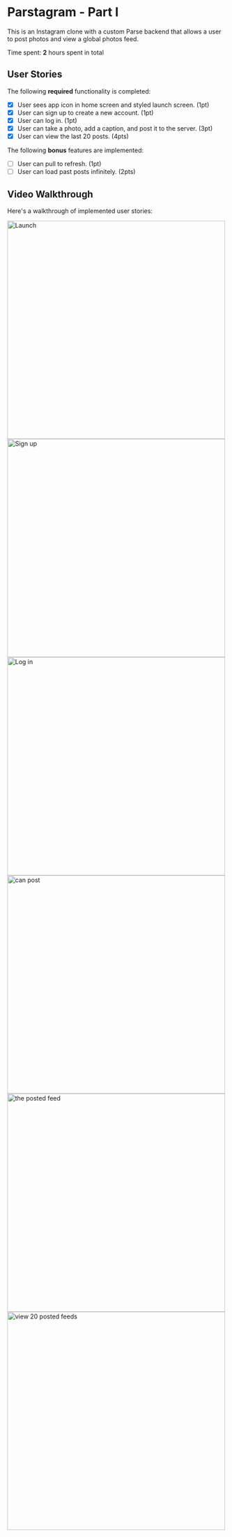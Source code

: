 # Parstagram - Part I

This is an Instagram clone with a custom Parse backend that allows a user to post photos and view a global photos feed.

Time spent: **2** hours spent in total

## User Stories

The following **required** functionality is completed:

- [x] User sees app icon in home screen and styled launch screen. (1pt)
- [x] User can sign up to create a new account. (1pt)
- [x] User can log in. (1pt)
- [x] User can take a photo, add a caption, and post it to the server. (3pt)
- [x] User can view the last 20 posts. (4pts)

The following **bonus** features are implemented:

- [ ] User can pull to refresh. (1pt)
- [ ] User can load past posts infinitely. (2pts)

## Video Walkthrough


Here's a walkthrough of implemented user stories:

<img src='http://i.imgur.com/naIfpKj.gif' title='Launch' width='500' alt='Launch' />


<img src='http://i.imgur.com/vgpUSZB.gif' title='Sign up' width='500' alt='Sign up' />

<img src='http://i.imgur.com/xaxIXWX.gif' title='Log in' width='500' alt='Log in' />

<img src='http://i.imgur.com/cqJfyoi.gif' title='can post' width='500' alt='can post' />

<img src='http://i.imgur.com/D8nJB7J.png' title='the posted feed' width='500' alt='the posted feed' />

<img src='http://i.imgur.com/cw1ErL1.png' title='view 20 posted feeds' width='500' alt='view 20 posted feeds' />
